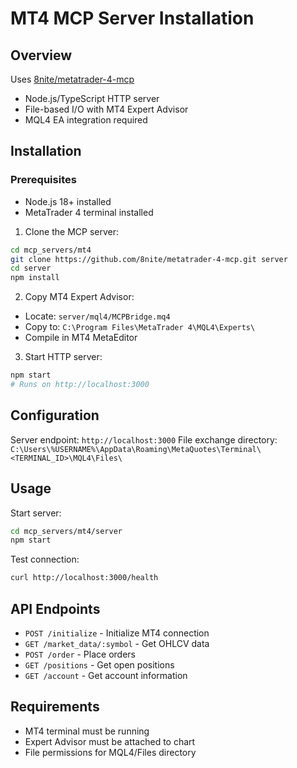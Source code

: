# MT4 MCP Server Installation

## Overview
Uses [8nite/metatrader-4-mcp](https://github.com/8nite/metatrader-4-mcp)
- Node.js/TypeScript HTTP server
- File-based I/O with MT4 Expert Advisor
- MQL4 EA integration required

## Installation

### Prerequisites
- Node.js 18+ installed
- MetaTrader 4 terminal installed

1. Clone the MCP server:
```bash
cd mcp_servers/mt4
git clone https://github.com/8nite/metatrader-4-mcp.git server
cd server
npm install
```

2. Copy MT4 Expert Advisor:
- Locate: `server/mql4/MCPBridge.mq4`
- Copy to: `C:\Program Files\MetaTrader 4\MQL4\Experts\`
- Compile in MT4 MetaEditor

3. Start HTTP server:
```bash
npm start
# Runs on http://localhost:3000
```

## Configuration

Server endpoint: `http://localhost:3000`
File exchange directory: `C:\Users\%USERNAME%\AppData\Roaming\MetaQuotes\Terminal\<TERMINAL_ID>\MQL4\Files\`

## Usage

Start server:
```bash
cd mcp_servers/mt4/server
npm start
```

Test connection:
```bash
curl http://localhost:3000/health
```

## API Endpoints

- `POST /initialize` - Initialize MT4 connection
- `GET /market_data/:symbol` - Get OHLCV data
- `POST /order` - Place orders
- `GET /positions` - Get open positions
- `GET /account` - Get account information

## Requirements

- MT4 terminal must be running
- Expert Advisor must be attached to chart
- File permissions for MQL4/Files directory
